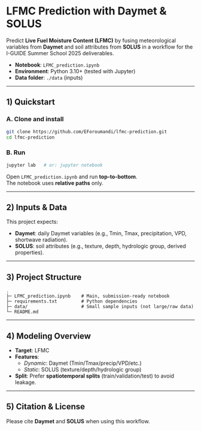 # LFMC Prediction with Daymet & SOLUS

Predict **Live Fuel Moisture Content (LFMC)** by fusing meteorological variables from **Daymet** and soil attributes from **SOLUS** in a workflow for the I-GUIDE Summer School 2025 deliverables.

- **Notebook**: `LFMC_prediction.ipynb`  
- **Environment**: Python 3.10+ (tested with Jupyter)  
- **Data folder**: `./data` (inputs)

---

## 1) Quickstart

### A. Clone and install
```bash
git clone https://github.com/EForoumandi/lfmc-prediction.git
cd lfmc-prediction
```

### B. Run
```bash
jupyter lab   # or: jupyter notebook
```
Open `LFMC_prediction.ipynb` and run **top-to-bottom**.  
The notebook uses **relative paths** only.

---

## 2) Inputs & Data

This project expects:

- **Daymet**: daily Daymet variables (e.g., Tmin, Tmax, precipitation, VPD, shortwave radiation).  
- **SOLUS**: soil attributes (e.g., texture, depth, hydrologic group, derived properties).

---

## 3) Project Structure
```
.
├─ LFMC_prediction.ipynb    # Main, submission-ready notebook
├─ requirements.txt         # Python dependencies
├─ data/                    # Small sample inputs (not large/raw data)
└─ README.md
```

---

## 4) Modeling Overview

- **Target**: LFMC  
- **Features**:
  - *Dynamic*: Daymet (Tmin/Tmax/precip/VPD/etc.)
  - *Static*: SOLUS (texture/depth/hydrologic group)
- **Split**: Prefer **spatiotemporal splits** (train/validation/test) to avoid leakage.

---

## 5) Citation & License

Please cite **Daymet** and **SOLUS** when using this workflow.  
